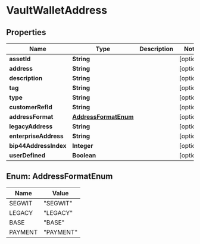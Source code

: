 

# VaultWalletAddress


## Properties

| Name | Type | Description | Notes |
|------------ | ------------- | ------------- | -------------|
|**assetId** | **String** |  |  [optional] |
|**address** | **String** |  |  [optional] |
|**description** | **String** |  |  [optional] |
|**tag** | **String** |  |  [optional] |
|**type** | **String** |  |  [optional] |
|**customerRefId** | **String** |  |  [optional] |
|**addressFormat** | [**AddressFormatEnum**](#AddressFormatEnum) |  |  [optional] |
|**legacyAddress** | **String** |  |  [optional] |
|**enterpriseAddress** | **String** |  |  [optional] |
|**bip44AddressIndex** | **Integer** |  |  [optional] |
|**userDefined** | **Boolean** |  |  [optional] |



## Enum: AddressFormatEnum

| Name | Value |
|---- | -----|
| SEGWIT | &quot;SEGWIT&quot; |
| LEGACY | &quot;LEGACY&quot; |
| BASE | &quot;BASE&quot; |
| PAYMENT | &quot;PAYMENT&quot; |



